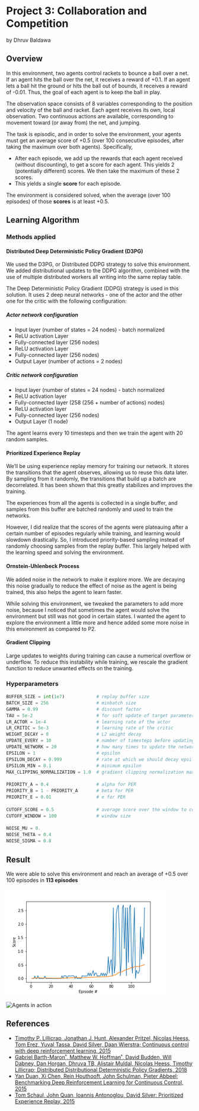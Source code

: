 # Project 3: Collaboration and Competition

by Dhruv Baldawa

## Overview

In this environment, two agents control rackets to bounce a ball over a net. If an agent hits the ball over the net, it receives a reward of +0.1.  If an agent lets a ball hit the ground or hits the ball out of bounds, it receives a reward of -0.01.  Thus, the goal of each agent is to keep the ball in play.

The observation space consists of 8 variables corresponding to the position and velocity of the ball and racket. Each agent receives its own, local observation.  Two continuous actions are available, corresponding to movement toward (or away from) the net, and jumping.

The task is episodic, and in order to solve the environment, your agents must get an average score of +0.5 (over 100 consecutive episodes, after taking the maximum over both agents). Specifically,

- After each episode, we add up the rewards that each agent received (without discounting), to get a score for each agent. This yields 2 (potentially different) scores. We then take the maximum of these 2 scores.
- This yields a single **score** for each episode.

The environment is considered solved, when the average (over 100 episodes) of those **scores** is at least +0.5.

## Learning Algorithm

### Methods applied

#### Distributed Deep Deterministic Policy Gradient (D3PG)

We used the D3PG, or Distributed DDPG strategy to solve this environment. We added distributional updates to the DDPG algorithm, combined with the use of multiple distributed workers all writing into the same replay table.

The Deep Deterministic Policy Gradient (DDPG) strategy is used in this solution. It uses 2 deep neural networks - one of the actor and the other one for the critic with the following configuration:

##### Actor network configuration
* Input layer (number of states = 24 nodes) - batch normalized
* ReLU activation Layer
* Fully-connected layer (256 nodes)
* ReLU activation Layer
* Fully-connected layer (256 nodes)
* Output Layer (number of actions = 2 nodes)

##### Critic network configuration
* Input layer (number of states = 24 nodes) - batch normalized
* ReLU activation layer
* Fully-connected layer (258 (256 + number of actions) nodes)
* ReLU activation layer
* Fully-connected layer (256 nodes)
* Output Layer (1 node)

The agent learns every 10 timesteps and then we train the agent with 20 random samples.

#### Prioritized Experience Replay

We’ll be using experience replay memory for training our network. It stores the transitions that the agent observes, allowing us to reuse this data later. By sampling from it randomly, the transitions that build up a batch are decorrelated. It has been shown that this greatly stabilizes and improves the training.

The experiences from all the agents is collected in a single buffer, and samples from this buffer are batched randomly and used to train the networks.

However, I did realize that the scores of the agents were plateauing after a certain number of episodes regularly while training, and learning would slowdown drastically. So, I introduced priority-based sampling instead of randomly choosing samples from the replay buffer. This largely helped with the learning speed and solving the environment.

#### Ornstein-Uhlenbeck Process

We added noise in the network to make it explore more. We are decaying this noise gradually to reduce the effect of noise as the agent is being trained, this also helps the agent to learn faster.

While solving this environment, we tweaked the parameters to add more noise, because I noticed that sometimes the agent would solve the environment but still was not good in certain states. I wanted the agent to explore the environment a little more and hence added some more noise in this environment as compared to P2.

#### Gradient Clipping

Large updates to weights during training can cause a numerical overflow or underflow. To reduce this instability while training, we rescale the gradient function to reduce unwanted effects on the training.

### Hyperparameters

```python
BUFFER_SIZE = int(1e7)            # replay buffer size
BATCH_SIZE = 256                  # minbatch size
GAMMA = 0.99                      # discount factor
TAU = 5e-2                        # for soft update of target parameters
LR_ACTOR = 1e-4                   # learning rate of the actor
LR_CRITIC = 5e-3                  # learning rate of the critic
WEIGHT_DECAY = 0                  # L2 weight decay
UPDATE_EVERY = 10                 # number of timesteps before updating the network
UPDATE_NETWORK = 20               # how many times to update the network
EPSILON = 1                       # epsilon
EPSILON_DECAY = 0.999             # rate at which we should decay epsilon
EPSILON_MIN = 0.1                 # minimum epsilon
MAX_CLIPPING_NORMALIZATION = 1.0  # gradient clipping normalization max value

PRIORITY_A = 0.4                  # alpha for PER
PRIORITY_B = 1 - PRIORITY_A       # beta for PER
PRIORITY_E = 0.01                 # e for PER

CUTOFF_SCORE = 0.5                # average score over the window to consider environment as solved
CUTOFF_WINDOW = 100               # window size

NOISE_MU = 0.
NOISE_THETA = 0.4
NOISE_SIGMA = 0.8
```

## Result

We were able to solve this environment and reach an average of +0.5 over 100 episodes in **113 episodes**

![Rewards](rewards.png)

![Agents in action](tennis-in-action-2.gif)

## References
- [Timothy P. Lillicrap, Jonathan J. Hunt, Alexander Pritzel, Nicolas Heess, Tom Erez, Yuval Tassa, David Silver, Daan Wierstra; Continuous control with deep reinforcement learning, 2015](https://arxiv.org/abs/1509.02971)
- [Gabriel Barth-Maron˚, Matthew W. Hoffman˚, David Budden, Will Dabney, Dan Horgan, Dhruva TB, Alistair Muldal, Nicolas Heess, Timothy Lillicrap; Distributed Distributional Deterministic Policy Gradients, 2018](https://openreview.net/pdf?id=SyZipzbCb)
- [Yan Duan, Xi Chen, Rein Houthooft, John Schulman, Pieter Abbeel; Benchmarking Deep Reinforcement Learning for Continuous Control, 2015](https://arxiv.org/abs/1604.06778)
- [Tom Schaul, John Quan, Ioannis Antonoglou, David Silver; Prioritized Experience Replay, 2015](https://arxiv.org/abs/1511.05952)
